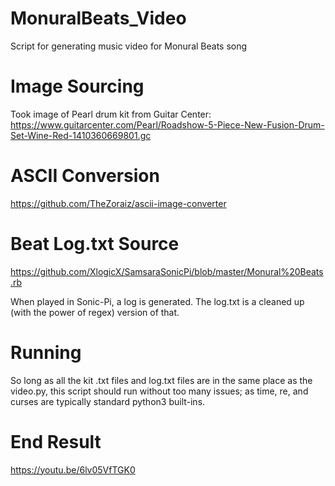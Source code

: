 # MonuralBeats_Video
Script for generating music video for Monural Beats song

# Image Sourcing
Took image of Pearl drum kit from Guitar Center:
https://www.guitarcenter.com/Pearl/Roadshow-5-Piece-New-Fusion-Drum-Set-Wine-Red-1410360669801.gc

# ASCII Conversion
https://github.com/TheZoraiz/ascii-image-converter

# Beat Log.txt Source
https://github.com/XlogicX/SamsaraSonicPi/blob/master/Monural%20Beats.rb  

When played in Sonic-Pi, a log is generated. The log.txt is a cleaned up (with the power of regex) version of that.

# Running
So long as all the kit .txt files and log.txt files are in the same place as the video.py, this script should run without too many issues; as time, re, and curses are typically standard python3 built-ins.

# End Result
https://youtu.be/6lv05VfTGK0
